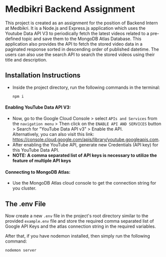 # Medbikri Backend Assignment

This project is created as an assignment for the position of Backend Intern at Medbikri. It is a Node.js and Express.js application which uses the Youtube Data API V3 to periodically fetch the latest videos related to a pre-defined topic and save them to the MongoDB Atlas Database. This application also provides the API to fetch the stored video data in a paginated response sorted in descending order of published datetime. The users can also use the search API to search the stored videos using their title and description.

## Installation Instructions

- Inside the project directory, run the following commands in the terminal:
  ```
  npm i
  ```
 #### Enabling YouTube Data API V3:
 - Now, go to the Google Cloud Console > select `APIs and Services` from the `navigation menu` > Then click on the `ENABLE API AND SERVICES` button > Search for "YouTube Data API v3" > Enable the API. <br> Alternatively, you can also visit this link: https://console.cloud.google.com/apis/library/youtube.googleapis.com.
 - After enabling the YouTube API, generate new Credentials (API key) for this YouTube Data API.
 - **NOTE: A comma separated list of API keys is necessary to utilize the feature of multiple API keys**
 
 #### Connecting to MongoDB Atlas:
 - Use the MongoDB Atlas cloud console to get the connection string for you cluster.

## The .env File

Now create a new `.env` file in the project's root directory similar to the provided `example.env` file and store the required comma separated list of Google API Keys and the atlas connection string in the required variables.

After that, if you have nodemon installed, then simply run the following command:
```
nodemon server
```
